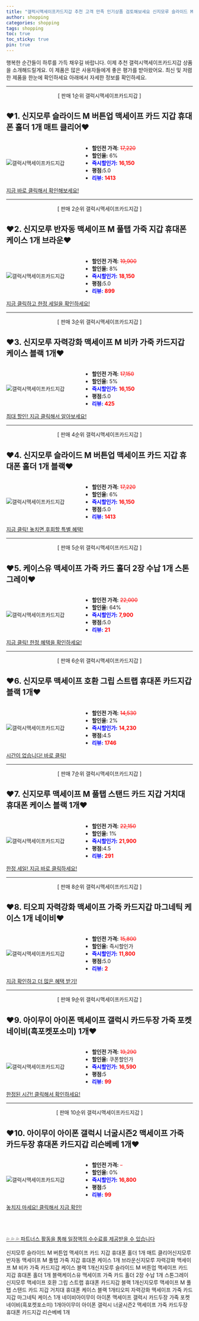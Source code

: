 ```yaml
---
title: "갤럭시맥세이프카드지갑 추천 고객 만족 인기상품 검토해보세요 신지모루 슬라이드 M 버튼업 맥세이프"
author: shopping
categories: shopping
tags: shopping
toc: true
toc_sticky: true
pin: true
---
```

행복한 순간들이 하루를 가득 채우길 바랍니다. 이제 추천 갤럭시맥세이프카드지갑 상품을 소개해드릴게요. 이 제품은 많은 사용자들에게 좋은 평가를 받아왔어요. 최신 및 저렴한 제품을 한눈에 확인하세요 아래에서 자세한 정보를 확인하세요.

---
<p class="toplist" style="margin: 0 auto; display: block; width: fit-content;">[ 판매 1순위 갤럭시맥세이프카드지갑 ]</p>

<h2><strong>❤️1. 신지모루 슬라이드 M 버튼업 맥세이프 카드 지갑 휴대폰 홀더 1개 매트 클리어❤️</strong></h2>

<div style="display: flex; align-items: center;">
    <div style="flex: 0.4;">
        <img src="https://thumbnail9.coupangcdn.com/thumbnails/remote/230x230ex/image/retail/images/6429344922591763-5e4522d8-9a5e-4503-8110-bb67e0c84788.jpg" alt="갤럭시맥세이프카드지갑" style="max-width: 100%;">
    </div>
    <div style="flex: 0.6; margin-left: 10px;">
        <ul>
            <li><strong>할인전 가격:</strong> <del style="color: red;">17,220</del></li>
            <li><strong>할인율:</strong> 6%</li>
            <li><span style='color:blue'><strong>즉시할인가:</strong></span> <span style='color:red'><strong>16,150</strong></span></li>
            <li><strong>평점:</strong>5.0</li>
            <li><span style='color:blue'><strong>리뷰:</strong></span> <span style='color:red'><strong>1413</strong></span></li>
        </ul>
    </div>
</div>
<div class="center">
    <a href="https://William4Davisa.github.io?lptag=AF9450613&subid=githubio&pageKey=6734079047&traceid=V0-153&itemId=15699547301&vendorItemId=82914118405" class="myButton">
        지금 바로 클릭해서 확인해보세요!
    </a>
</div>


---
<p class="toplist" style="margin: 0 auto; display: block; width: fit-content;">[ 판매 2순위 갤럭시맥세이프카드지갑 ]</p>

<h2><strong>❤️2. 신지모루 반자동 맥세이프 M 풀탭 가죽 지갑 휴대폰 케이스 1개 브라운❤️</strong></h2>

<div style="display: flex; align-items: center;">
    <div style="flex: 0.4;">
        <img src="https://thumbnail9.coupangcdn.com/thumbnails/remote/230x230ex/image/rs_quotation_api/zfqin7pn/c870a9d0be5e488192cdd14fd1d41ff4.jpg" alt="갤럭시맥세이프카드지갑" style="max-width: 100%;">
    </div>
    <div style="flex: 0.6; margin-left: 10px;">
        <ul>
            <li><strong>할인전 가격:</strong> <del style="color: red;">19,900</del></li>
            <li><strong>할인율:</strong> 8%</li>
            <li><span style='color:blue'><strong>즉시할인가:</strong></span> <span style='color:red'><strong>18,150</strong></span></li>
            <li><strong>평점:</strong>5.0</li>
            <li><span style='color:blue'><strong>리뷰:</strong></span> <span style='color:red'><strong>899</strong></span></li>
        </ul>
    </div>
</div>
<div class="center">
    <a href="https://William4Davisa.github.io?lptag=AF9450613&subid=githubio&pageKey=6787192647&traceid=V0-153&itemId=15979997654&vendorItemId=83185936671" class="myButton">
        지금 클릭하고 한정 세일을 확인하세요!
    </a>
</div>


---
<p class="toplist" style="margin: 0 auto; display: block; width: fit-content;">[ 판매 3순위 갤럭시맥세이프카드지갑 ]</p>

<h2><strong>❤️3. 신지모루 자력강화 맥세이프 M 비카 가죽 카드지갑 케이스 블랙 1개❤️</strong></h2>

<div style="display: flex; align-items: center;">
    <div style="flex: 0.4;">
        <img src="https://thumbnail8.coupangcdn.com/thumbnails/remote/230x230ex/image/rs_quotation_api/xavbbucg/9d09b7f8a8ec447d9fae7310de3cd220.jpg" alt="갤럭시맥세이프카드지갑" style="max-width: 100%;">
    </div>
    <div style="flex: 0.6; margin-left: 10px;">
        <ul>
            <li><strong>할인전 가격:</strong> <del style="color: red;">17,150</del></li>
            <li><strong>할인율:</strong> 5%</li>
            <li><span style='color:blue'><strong>즉시할인가:</strong></span> <span style='color:red'><strong>16,150</strong></span></li>
            <li><strong>평점:</strong>5.0</li>
            <li><span style='color:blue'><strong>리뷰:</strong></span> <span style='color:red'><strong>425</strong></span></li>
        </ul>
    </div>
</div>
<div class="center">
    <a href="https://William4Davisa.github.io?lptag=AF9450613&subid=githubio&pageKey=7612863053&traceid=V0-153&itemId=20166259792&vendorItemId=87258576473" class="myButton">
        최대 할인! 지금 클릭해서 알아보세요!
    </a>
</div>


---
<p class="toplist" style="margin: 0 auto; display: block; width: fit-content;">[ 판매 4순위 갤럭시맥세이프카드지갑 ]</p>

<h2><strong>❤️4. 신지모루 슬라이드 M 버튼업 맥세이프 카드 지갑 휴대폰 홀더 1개 블랙❤️</strong></h2>

<div style="display: flex; align-items: center;">
    <div style="flex: 0.4;">
        <img src="https://thumbnail7.coupangcdn.com/thumbnails/remote/230x230ex/image/vendor_inventory/d203/890034e2d494d54baf81877cf1672f1987081fabe0d7ce740dbab19fb613.jpg" alt="갤럭시맥세이프카드지갑" style="max-width: 100%;">
    </div>
    <div style="flex: 0.6; margin-left: 10px;">
        <ul>
            <li><strong>할인전 가격:</strong> <del style="color: red;">17,220</del></li>
            <li><strong>할인율:</strong> 6%</li>
            <li><span style='color:blue'><strong>즉시할인가:</strong></span> <span style='color:red'><strong>16,150</strong></span></li>
            <li><strong>평점:</strong>5.0</li>
            <li><span style='color:blue'><strong>리뷰:</strong></span> <span style='color:red'><strong>1413</strong></span></li>
        </ul>
    </div>
</div>
<div class="center">
    <a href="https://William4Davisa.github.io?lptag=AF9450613&subid=githubio&pageKey=6734079047&traceid=V0-153&itemId=15699547300&vendorItemId=82914118392" class="myButton">
        지금 클릭! 놓치면 후회할 특별 혜택!
    </a>
</div>


---
<p class="toplist" style="margin: 0 auto; display: block; width: fit-content;">[ 판매 5순위 갤럭시맥세이프카드지갑 ]</p>

<h2><strong>❤️5. 케이스유 맥세이프 가죽 카드 홀더 2장 수납 1개 스톤그레이❤️</strong></h2>

<div style="display: flex; align-items: center;">
    <div style="flex: 0.4;">
        <img src="https://thumbnail9.coupangcdn.com/thumbnails/remote/230x230ex/image/vendor_inventory/dea4/43a6f41a29b8955e2d8e8ab70f7a12b56a29abbc67876f9bab9d8c373a90.jpg" alt="갤럭시맥세이프카드지갑" style="max-width: 100%;">
    </div>
    <div style="flex: 0.6; margin-left: 10px;">
        <ul>
            <li><strong>할인전 가격:</strong> <del style="color: red;">22,000</del></li>
            <li><strong>할인율:</strong> 64%</li>
            <li><span style='color:blue'><strong>즉시할인가:</strong></span> <span style='color:red'><strong>7,900</strong></span></li>
            <li><strong>평점:</strong>5.0</li>
            <li><span style='color:blue'><strong>리뷰:</strong></span> <span style='color:red'><strong>21</strong></span></li>
        </ul>
    </div>
</div>
<div class="center">
    <a href="https://William4Davisa.github.io?lptag=AF9450613&subid=githubio&pageKey=8217425198&traceid=V0-153&itemId=23608065589&vendorItemId=90663813124" class="myButton">
        지금 클릭! 한정 혜택을 확인하세요!
    </a>
</div>


---
<p class="toplist" style="margin: 0 auto; display: block; width: fit-content;">[ 판매 6순위 갤럭시맥세이프카드지갑 ]</p>

<h2><strong>❤️6. 신지모루 맥세이프 호환 그립 스트랩 휴대폰 카드지갑 블랙 1개❤️</strong></h2>

<div style="display: flex; align-items: center;">
    <div style="flex: 0.4;">
        <img src="https://thumbnail10.coupangcdn.com/thumbnails/remote/230x230ex/image/retail/images/350046898833969-240d2d57-f790-4238-97b0-1ba64d6cdbff.jpg" alt="갤럭시맥세이프카드지갑" style="max-width: 100%;">
    </div>
    <div style="flex: 0.6; margin-left: 10px;">
        <ul>
            <li><strong>할인전 가격:</strong> <del style="color: red;">14,530</del></li>
            <li><strong>할인율:</strong> 2%</li>
            <li><span style='color:blue'><strong>즉시할인가:</strong></span> <span style='color:red'><strong>14,230</strong></span></li>
            <li><strong>평점:</strong>4.5</li>
            <li><span style='color:blue'><strong>리뷰:</strong></span> <span style='color:red'><strong>1746</strong></span></li>
        </ul>
    </div>
</div>
<div class="center">
    <a href="https://William4Davisa.github.io?lptag=AF9450613&subid=githubio&pageKey=5924532844&traceid=V0-153&itemId=10545712969&vendorItemId=80762100569" class="myButton">
        시간이 없습니다! 바로 클릭!
    </a>
</div>


---
<p class="toplist" style="margin: 0 auto; display: block; width: fit-content;">[ 판매 7순위 갤럭시맥세이프카드지갑 ]</p>

<h2><strong>❤️7. 신지모루 맥세이프 M 풀탭 스탠드 카드 지갑 거치대 휴대폰 케이스 블랙 1개❤️</strong></h2>

<div style="display: flex; align-items: center;">
    <div style="flex: 0.4;">
        <img src="https://thumbnail10.coupangcdn.com/thumbnails/remote/230x230ex/image/retail/images/2023/09/06/16/9/134e4d43-1723-4484-ab7b-39a90e403907.jpg" alt="갤럭시맥세이프카드지갑" style="max-width: 100%;">
    </div>
    <div style="flex: 0.6; margin-left: 10px;">
        <ul>
            <li><strong>할인전 가격:</strong> <del style="color: red;">22,150</del></li>
            <li><strong>할인율:</strong> 1%</li>
            <li><span style='color:blue'><strong>즉시할인가:</strong></span> <span style='color:red'><strong>21,900</strong></span></li>
            <li><strong>평점:</strong>4.5</li>
            <li><span style='color:blue'><strong>리뷰:</strong></span> <span style='color:red'><strong>291</strong></span></li>
        </ul>
    </div>
</div>
<div class="center">
    <a href="https://William4Davisa.github.io?lptag=AF9450613&subid=githubio&pageKey=7579148865&traceid=V0-153&itemId=20003664057&vendorItemId=87100723420" class="myButton">
        한정 세일! 지금 바로 클릭하세요!
    </a>
</div>


---
<p class="toplist" style="margin: 0 auto; display: block; width: fit-content;">[ 판매 8순위 갤럭시맥세이프카드지갑 ]</p>

<h2><strong>❤️8. 티오피 자력강화 맥세이프 가죽 카드지갑 마그네틱 케이스 1개 네이비❤️</strong></h2>

<div style="display: flex; align-items: center;">
    <div style="flex: 0.4;">
        <img src="https://thumbnail6.coupangcdn.com/thumbnails/remote/230x230ex/image/vendor_inventory/c052/754f32b350955a20868932e47c58cda85ce8f84a3e5fafa55d2c5e12d8b7.jpg" alt="갤럭시맥세이프카드지갑" style="max-width: 100%;">
    </div>
    <div style="flex: 0.6; margin-left: 10px;">
        <ul>
            <li><strong>할인전 가격:</strong> <del style="color: red;">15,800</del></li>
            <li><strong>할인율:</strong> 즉시할인가</li>
            <li><span style='color:blue'><strong>즉시할인가:</strong></span> <span style='color:red'><strong>11,800</strong></span></li>
            <li><strong>평점:</strong>5.0</li>
            <li><span style='color:blue'><strong>리뷰:</strong></span> <span style='color:red'><strong>2</strong></span></li>
        </ul>
    </div>
</div>
<div class="center">
    <a href="https://William4Davisa.github.io?lptag=AF9450613&subid=githubio&pageKey=8199815560&traceid=V0-153&itemId=23500861654&vendorItemId=90527298218" class="myButton">
        지금 확인하고 더 많은 혜택 받기!
    </a>
</div>


---
<p class="toplist" style="margin: 0 auto; display: block; width: fit-content;">[ 판매 9순위 갤럭시맥세이프카드지갑 ]</p>

<h2><strong>❤️9. 아이무이 아이폰 맥세이프 갤럭시 카드두장 가죽 포켓 네이비(흑포켓포소미) 1개❤️</strong></h2>

<div style="display: flex; align-items: center;">
    <div style="flex: 0.4;">
        <img src="https://thumbnail10.coupangcdn.com/thumbnails/remote/230x230ex/image/retail/images/2024/05/09/14/0/ea2e1a13-31cb-4b9a-9e34-9f48f0373760.jpg" alt="갤럭시맥세이프카드지갑" style="max-width: 100%;">
    </div>
    <div style="flex: 0.6; margin-left: 10px;">
        <ul>
            <li><strong>할인전 가격:</strong> <del style="color: red;">19,290</del></li>
            <li><strong>할인율:</strong> 쿠폰할인가</li>
            <li><span style='color:blue'><strong>즉시할인가:</strong></span> <span style='color:red'><strong>16,590</strong></span></li>
            <li><strong>평점:</strong>5</li>
            <li><span style='color:blue'><strong>리뷰:</strong></span> <span style='color:red'><strong>99</strong></span></li>
        </ul>
    </div>
</div>
<div class="center">
    <a href="https://William4Davisa.github.io?lptag=AF9450613&subid=githubio&pageKey=8087799033&traceid=V0-153&itemId=22830892730&vendorItemId=89865654208" class="myButton">
        한정된 시간! 클릭해서 확인하세요!
    </a>
</div>


---
<p class="toplist" style="margin: 0 auto; display: block; width: fit-content;">[ 판매 10순위 갤럭시맥세이프카드지갑 ]</p>

<h2><strong>❤️10. 아이무이 아이폰 갤럭시 너굴시즌2 맥세이프 가죽 카드두장 휴대폰 카드지갑 리슨베베 1개❤️</strong></h2>

<div style="display: flex; align-items: center;">
    <div style="flex: 0.4;">
        <img src="https://thumbnail7.coupangcdn.com/thumbnails/remote/230x230ex/image/retail/images/2024/05/17/17/1/f145bcdd-2f33-440e-a8d9-4d6cb4c487d6.jpg" alt="갤럭시맥세이프카드지갑" style="max-width: 100%;">
    </div>
    <div style="flex: 0.6; margin-left: 10px;">
        <ul>
            <li><strong>할인전 가격:</strong> <del style="color: red;">-</del></li>
            <li><strong>할인율:</strong> 0%</li>
            <li><span style='color:blue'><strong>즉시할인가:</strong></span> <span style='color:red'><strong>16,800</strong></span></li>
            <li><strong>평점:</strong>5</li>
            <li><span style='color:blue'><strong>리뷰:</strong></span> <span style='color:red'><strong>99</strong></span></li>
        </ul>
    </div>
</div>
<div class="center">
    <a href="https://William4Davisa.github.io?lptag=AF9450613&subid=githubio&pageKey=8106695625&traceid=V0-153&itemId=22948827374&vendorItemId=89983083238" class="myButton">
        놓치지 마세요! 클릭해서 지금 확인!
    </a>
</div>

<br><br><br>[💦 💦 💦 파트너스 활동을 통해 일정액의 수수료를 제공받을 수 있습니다](https://link.coupang.com/a/bcpT2c)<br><br>신지모루 슬라이드 M 버튼업 맥세이프 카드 지갑 휴대폰 홀더 1개 매트 클리어신지모루 반자동 맥세이프 M 풀탭 가죽 지갑 휴대폰 케이스 1개 브라운신지모루 자력강화 맥세이프 M 비카 가죽 카드지갑 케이스 블랙 1개신지모루 슬라이드 M 버튼업 맥세이프 카드 지갑 휴대폰 홀더 1개 블랙케이스유 맥세이프 가죽 카드 홀더 2장 수납 1개 스톤그레이신지모루 맥세이프 호환 그립 스트랩 휴대폰 카드지갑 블랙 1개신지모루 맥세이프 M 풀탭 스탠드 카드 지갑 거치대 휴대폰 케이스 블랙 1개티오피 자력강화 맥세이프 가죽 카드지갑 마그네틱 케이스 1개 네이비아이무이 아이폰 맥세이프 갤럭시 카드두장 가죽 포켓 네이비(흑포켓포소미) 1개아이무이 아이폰 갤럭시 너굴시즌2 맥세이프 가죽 카드두장 휴대폰 카드지갑 리슨베베 1개